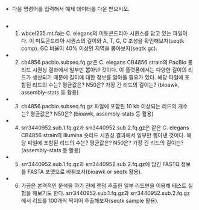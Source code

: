 - 다음 명령어를 입력해서 예제 데이터를 다운 받으시오.
```

```
- 1. wbcel235.mt.fa는 C. elegans의 미토콘드리아 시퀀스를 담고 있는 파일이다. 이 미토콘드리아 시퀀스의 길이와 A, T, G, C 조성을 확인해보자(seqtk comp). GC 비율이 40% 이상인 지역을 뽑아보자(seqtk gc).
- 2. cb4856.pacbio.subseq.fq.gz은 C. elegans CB4856 strain의 PacBio 롱리드 시퀀싱 결과에서 일부만 뽑아낸 것이다. 이 플랫폼에서는 다양한 길이의 리드가 생산되기 때문에 길이에 대한 정보를 알아둘 필요가 있다. 해당 파일에 포함된 리드의 수는? 평균값은? N50은? 가장 긴 리드의 길이는? (bioawk, assembly-stats 등 활용)
- 3. cb4856.pacbio.subseq.fq.gz 파일에 포함된 10 kb 이상되는 리드의 개수는? 평균값은? N50은? (bioawk, assembly-stats 등 활용)
- 4. srr3440952.sub.1.fq.gz과 srr3440952.sub.2.fq.gz은 같은 C. elegans CB4856 strain의 Illumina 숏리드 시퀀싱 결과에서 일부만 뽑아낸 것이다. 해당 파일에 포함된 리드의 수는? 평균값은? N50은? 가장 긴 리드의 길이는? (assembly-stats 등 활용)
- 5. srr3440952.sub.1.fq.gz과 srr3440952.sub.2.fq.gz에 담긴 FASTQ 정보를 FASTA 포맷으로 바꿔보자(bioawk or seqtk 활용).
- 6. 가끔은 본격적인 분석을 하기 전에 랜덤 추출한 일부 리드만을 이용해 테스트 실험을 해보기도 한다. srr3440952.sub.1.fq.gz과 srr3440952.sub.2.fq.gz에서 리드를 100개씩 짝지어 추출해보자(seqtk sample 활용).
```
